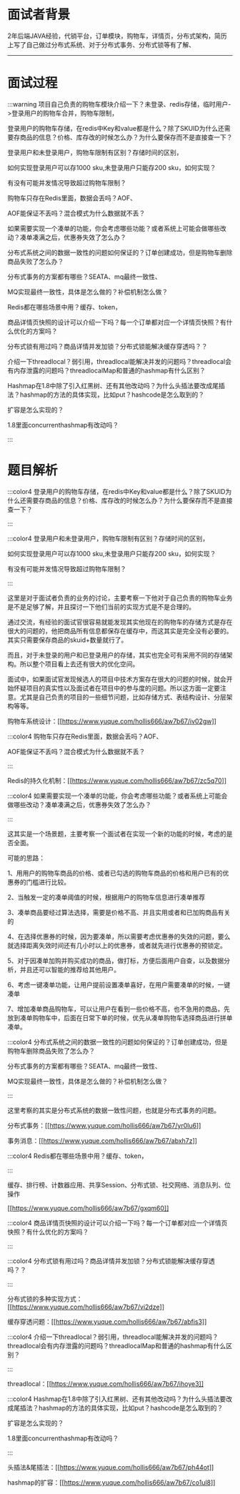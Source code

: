 # 面试者背景


2年后端JAVA经验，代销平台，订单模块，购物车，详情页，分布式架构，简历上写了自己做过分布式系统、对于分布式事务、分布式锁等有了解、

****

# 面试过程
:::warning
项目自己负责的购物车模块介绍一下？未登录、redis存储，临时用户->登录用户的购物车合并，购物车限制，

登录用户的购物车存储，在redis中Key和value都是什么？除了SKUID为什么还需要存商品的信息？价格、库存改的时候怎么办？为什么要保存而不是直接查一下？

登录用户和未登录用户，购物车限制有区别？存储时间的区别，

如何实现登录用户可以存1000 sku,未登录用户只能存200 sku，如何实现？

有没有可能并发情况导致超过购物车限制？

购物车只存在Redis里面，数据会丢吗？AOF、

AOF能保证不丢吗？混合模式为什么数据就不丢？

如果需要实现一个凑单的功能，你会考虑哪些功能？或者系统上可能会做哪些改动？凑单凑满之后，优惠券失效了怎么办？

分布式系统之间的数据一致性的问题如何保证的？订单创建成功，但是购物车删除商品失败了怎么办？

分布式事务的方案都有哪些？SEATA、mq最终一致性、

MQ实现最终一致性，具体是怎么做的？补偿机制怎么做？

Redis都在哪些场景中用？缓存、token，

商品详情页快照的设计可以介绍一下吗？每一个订单都对应一个详情页快照？有什么优化的方案吗？

分布式锁有用过吗？商品详情并发加锁？分布式锁能解决缓存穿透吗？？

介绍一下threadlocal？弱引用，threadlocal能解决并发的问题吗？threadlocal会有内存泄露的问题吗？threadlocalMap和普通的hashmap有什么区别？

Hashmap在1.8中除了引入红黑树、还有其他改动吗？为什么头插法要改成尾插法？hashmap的方法的具体实现，比如put？hashcode是怎么取到的？

扩容是怎么实现的？

1.8里面concurrenthashmap有改动吗？

:::



# 题目解析


:::color4
登录用户的购物车存储，在redis中Key和value都是什么？除了SKUID为什么还需要存商品的信息？价格、库存改的时候怎么办？为什么要保存而不是直接查一下？

:::



:::color4
登录用户和未登录用户，购物车限制有区别？存储时间的区别，

如何实现登录用户可以存1000 sku,未登录用户只能存200 sku，如何实现？

有没有可能并发情况导致超过购物车限制？

:::



这里是对于面试者负责的业务的讨论，主要考察一下他对于自己负责的购物车业务是不是足够了解，并且探讨一下他们当前的实现方式是不是合理的。



通过交流，有经验的面试官很容易就能发现其实他现在的购物车的存储方式是存在很大的问题的，他把商品所有信息都保存在缓存中，而这其实是完全没有必要的。其实只需要保存商品的skuid+数量就行了。



而且，对于未登录的用户和已登录用户的存储，其实也完全可有采用不同的存储架构。所以整个项目看上去还有很大的优化空间。



面试中，如果面试官发现候选人的项目中技术方案存在很大的问题的时候，就会开始怀疑项目的真实性以及面试者在项目中的参与度的问题。所以这方面一定要注意。尤其是自己负责的项目的一些细节问题，比如存储方式、表结构设计、分层架构等等。



购物车系统设计：[[https://www.yuque.com/hollis666/aw7b67/iv02gw]]



:::color4
购物车只存在Redis里面，数据会丢吗？AOF、

AOF能保证不丢吗？混合模式为什么数据就不丢？

:::



Redis的持久化机制：[[https://www.yuque.com/hollis666/aw7b67/zc5q70]]



:::color4
如果需要实现一个凑单的功能，你会考虑哪些功能？或者系统上可能会做哪些改动？凑单凑满之后，优惠券失效了怎么办？

:::



这其实是一个场景题，主要考察一个面试者在实现一个新的功能的时候，考虑的是否全面。



可能的思路：

1、用用户的购物车商品的价格、或者已勾选的购物车商品的价格和用户已有的优惠券的门槛进行比较。

2、当触发一定的凑单阈值的时候，根据用户的购物车信息进行凑单推荐

3、凑单商品要经过算法选择，需要是价格不高、并且实用或者和已加购商品有关的

4、在选择优惠券的时候，因为要凑单，所以需要考虑优惠券的失效的问题，要么就选择距离失效时间还有几小时以上的优惠券，或者就先进行优惠券的预锁定。

5、对于因凑单加购并购买成功的商品，做打标，方便后面用户自查，以及数据分析，并且还可以智能的推荐给其他用户。

6、考虑一键凑单功能，让用户提前设置凑单喜好，在用户需要凑单的时候，一键凑单

7、增加凑单商品购物车，可以让用户在看到一些价格不高，也不急用的商品，先放到凑单购物车中，后面在日常下单的时候，优先从凑单购物车选择商品进行拼单凑单。



:::color4
分布式系统之间的数据一致性的问题如何保证的？订单创建成功，但是购物车删除商品失败了怎么办？

分布式事务的方案都有哪些？SEATA、mq最终一致性、

MQ实现最终一致性，具体是怎么做的？补偿机制怎么做？

:::



这里考察的其实是分布式系统的数据一致性问题，也就是分布式事务的问题。

分布式事务：[[https://www.yuque.com/hollis666/aw7b67/yr0lu6]]

事务消息：[[https://www.yuque.com/hollis666/aw7b67/abxh7z]]



:::color4
Redis都在哪些场景中用？缓存、token，

:::



缓存、排行榜、计数器应用、共享Session、分布式锁、社交网络、消息队列、位操作

[[https://www.yuque.com/hollis666/aw7b67/gxqm60]]



:::color4
商品详情页快照的设计可以介绍一下吗？每一个订单都对应一个详情页快照？有什么优化的方案吗？

:::







:::color4
分布式锁有用过吗？商品详情并发加锁？分布式锁能解决缓存穿透吗？？

:::



分布式锁的多种实现方式：[[https://www.yuque.com/hollis666/aw7b67/vi2dze]]

缓存穿透问题：[[https://www.yuque.com/hollis666/aw7b67/abfis3]]





:::color4
介绍一下threadlocal？弱引用，threadlocal能解决并发的问题吗？threadlocal会有内存泄露的问题吗？threadlocalMap和普通的hashmap有什么区别？

:::



threadlocal：[[https://www.yuque.com/hollis666/aw7b67/ihoye3]]



:::color4
Hashmap在1.8中除了引入红黑树、还有其他改动吗？为什么头插法要改成尾插法？hashmap的方法的具体实现，比如put？hashcode是怎么取到的？

扩容是怎么实现的？

1.8里面concurrenthashmap有改动吗？

:::



头插法&尾插法：[[https://www.yuque.com/hollis666/aw7b67/ph44ot]]

hashmap的扩容：[[https://www.yuque.com/hollis666/aw7b67/co1ul8]]



